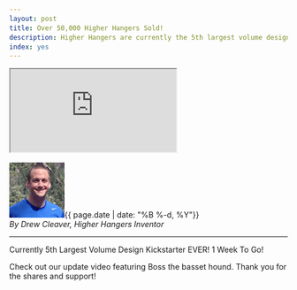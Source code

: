 ```yaml
---
layout: post
title: Over 50,000 Higher Hangers Sold!
description: Higher Hangers are currently the 5th largest volume design kickstarter EVER! 
index: yes
---
```


<div class="embed-responsive embed-responsive-16by9">
<iframe class="embed-responsive-item" src="https://www.youtube.com/embed/0iGHjzk1WWU?rel=0"></iframe>
</div>

<img src="img/media_kit/drew_cleaver_headshot/drew_cleaver_headshot_03_100x100.jpg" class="img-responsive img-circle pull-right" alt="Drew Cleaver Headshot">{{ page.date | date: "%B %-d, %Y"}}<br /><em>By Drew Cleaver, Higher Hangers Inventor</em><br />

---

Currently 5th Largest Volume Design Kickstarter EVER! 1 Week To Go! 

 Check out our update video featuring Boss the basset hound. Thank you for the shares and support! 
